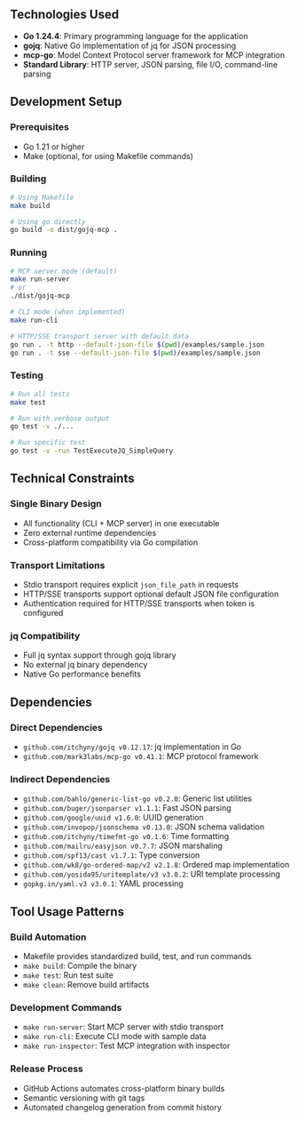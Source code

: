 ## Technologies Used

- **Go 1.24.4**: Primary programming language for the application
- **gojq**: Native Go implementation of jq for JSON processing
- **mcp-go**: Model Context Protocol server framework for MCP integration
- **Standard Library**: HTTP server, JSON parsing, file I/O, command-line parsing

## Development Setup

### Prerequisites
- Go 1.21 or higher
- Make (optional, for using Makefile commands)

### Building
```bash
# Using Makefile
make build

# Using go directly
go build -o dist/gojq-mcp .
```

### Running
```bash
# MCP server mode (default)
make run-server
# or
./dist/gojq-mcp

# CLI mode (when implemented)
make run-cli

# HTTP/SSE transport server with default data
go run . -t http --default-json-file $(pwd)/examples/sample.json
go run . -t sse --default-json-file $(pwd)/examples/sample.json
```

### Testing
```bash
# Run all tests
make test

# Run with verbose output
go test -v ./...

# Run specific test
go test -v -run TestExecuteJQ_SimpleQuery
```

## Technical Constraints

### Single Binary Design
- All functionality (CLI + MCP server) in one executable
- Zero external runtime dependencies
- Cross-platform compatibility via Go compilation

### Transport Limitations
- Stdio transport requires explicit `json_file_path` in requests
- HTTP/SSE transports support optional default JSON file configuration
- Authentication required for HTTP/SSE transports when token is configured

### jq Compatibility
- Full jq syntax support through gojq library
- No external jq binary dependency
- Native Go performance benefits

## Dependencies

### Direct Dependencies
- `github.com/itchyny/gojq v0.12.17`: jq implementation in Go
- `github.com/mark3labs/mcp-go v0.41.1`: MCP protocol framework

### Indirect Dependencies
- `github.com/bahlo/generic-list-go v0.2.0`: Generic list utilities
- `github.com/buger/jsonparser v1.1.1`: Fast JSON parsing
- `github.com/google/uuid v1.6.0`: UUID generation
- `github.com/invopop/jsonschema v0.13.0`: JSON schema validation
- `github.com/itchyny/timefmt-go v0.1.6`: Time formatting
- `github.com/mailru/easyjson v0.7.7`: JSON marshaling
- `github.com/spf13/cast v1.7.1`: Type conversion
- `github.com/wk8/go-ordered-map/v2 v2.1.8`: Ordered map implementation
- `github.com/yosida95/uritemplate/v3 v3.0.2`: URI template processing
- `gopkg.in/yaml.v3 v3.0.1`: YAML processing

## Tool Usage Patterns

### Build Automation
- Makefile provides standardized build, test, and run commands
- `make build`: Compile the binary
- `make test`: Run test suite
- `make clean`: Remove build artifacts

### Development Commands
- `make run-server`: Start MCP server with stdio transport
- `make run-cli`: Execute CLI mode with sample data
- `make run-inspector`: Test MCP integration with inspector

### Release Process
- GitHub Actions automates cross-platform binary builds
- Semantic versioning with git tags
- Automated changelog generation from commit history
